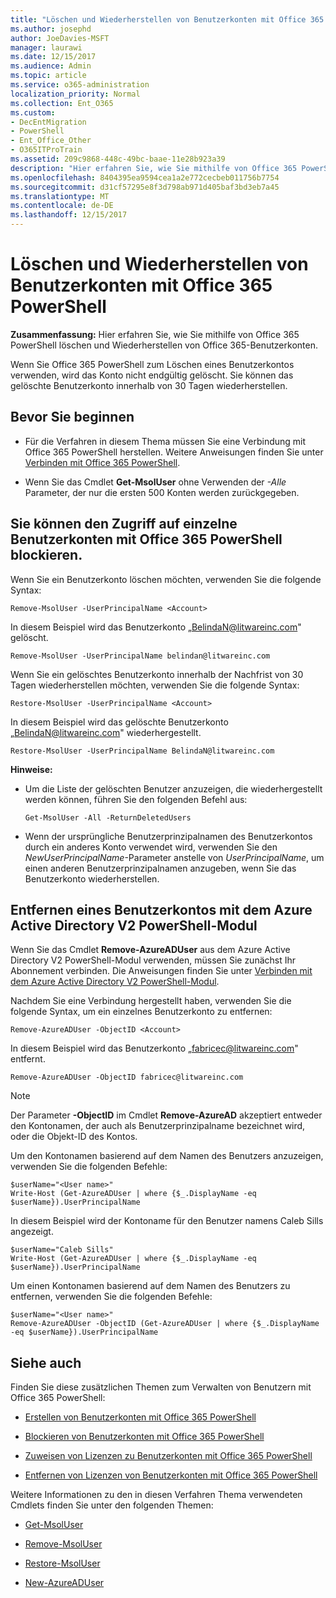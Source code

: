 ```yaml
---
title: "Löschen und Wiederherstellen von Benutzerkonten mit Office 365 PowerShell"
ms.author: josephd
author: JoeDavies-MSFT
manager: laurawi
ms.date: 12/15/2017
ms.audience: Admin
ms.topic: article
ms.service: o365-administration
localization_priority: Normal
ms.collection: Ent_O365
ms.custom:
- DecEntMigration
- PowerShell
- Ent_Office_Other
- O365ITProTrain
ms.assetid: 209c9868-448c-49bc-baae-11e28b923a39
description: "Hier erfahren Sie, wie Sie mithilfe von Office 365 PowerShell löschen und Wiederherstellen von Office 365-Benutzerkonten."
ms.openlocfilehash: 8404395ea9594cea1a2e772cecbeb011756b7754
ms.sourcegitcommit: d31cf57295e8f3d798ab971d405baf3bd3eb7a45
ms.translationtype: MT
ms.contentlocale: de-DE
ms.lasthandoff: 12/15/2017
---
```

# <a name="delete-and-restore-user-accounts-with-office-365-powershell"></a>Löschen und Wiederherstellen von Benutzerkonten mit Office 365 PowerShell

**Zusammenfassung:**  Hier erfahren Sie, wie Sie mithilfe von Office 365 PowerShell löschen und Wiederherstellen von Office 365-Benutzerkonten.
  
Wenn Sie Office 365 PowerShell zum Löschen eines Benutzerkontos verwenden, wird das Konto nicht endgültig gelöscht. Sie können das gelöschte Benutzerkonto innerhalb von 30 Tagen wiederherstellen.
  
## <a name="before-you-begin"></a>Bevor Sie beginnen

- Für die Verfahren in diesem Thema müssen Sie eine Verbindung mit Office 365 PowerShell herstellen. Weitere Anweisungen finden Sie unter [Verbinden mit Office 365 PowerShell](connect-to-office-365-powershell.md).
    
- Wenn Sie das Cmdlet **Get-MsolUser** ohne Verwenden der _-Alle_ Parameter, der nur die ersten 500 Konten werden zurückgegeben.
    
## <a name="use-office-365-powershell-to-block-access-to-individual-user-accounts"></a>Sie können den Zugriff auf einzelne Benutzerkonten mit Office 365 PowerShell blockieren.
<a name="ShortVersion"> </a>

Wenn Sie ein Benutzerkonto löschen möchten, verwenden Sie die folgende Syntax:
  
```
Remove-MsolUser -UserPrincipalName <Account>
```

In diesem Beispiel wird das Benutzerkonto „BelindaN@litwareinc.com" gelöscht.
  
```
Remove-MsolUser -UserPrincipalName belindan@litwareinc.com
```

Wenn Sie ein gelöschtes Benutzerkonto innerhalb der Nachfrist von 30 Tagen wiederherstellen möchten, verwenden Sie die folgende Syntax:
  
```
Restore-MsolUser -UserPrincipalName <Account>
```

In diesem Beispiel wird das gelöschte Benutzerkonto „BelindaN@litwareinc.com" wiederhergestellt.
  
```
Restore-MsolUser -UserPrincipalName BelindaN@litwareinc.com
```

 **Hinweise:**
  
- Um die Liste der gelöschten Benutzer anzuzeigen, die wiederhergestellt werden können, führen Sie den folgenden Befehl aus:
    
  ```
  Get-MsolUser -All -ReturnDeletedUsers
  ```

- Wenn der ursprüngliche Benutzerprinzipalnamen des Benutzerkontos durch ein anderes Konto verwendet wird, verwenden Sie den  _NewUserPrincipalName_-Parameter anstelle von  _UserPrincipalName_, um einen anderen Benutzerprinzipalnamen anzugeben, wenn Sie das Benutzerkonto wiederherstellen.
    
## <a name="use-the-azure-active-directory-v2-powershell-module-to-remove-a-user-account"></a>Entfernen eines Benutzerkontos mit dem Azure Active Directory V2 PowerShell-Modul
<a name="ShortVersion"> </a>

Wenn Sie das Cmdlet **Remove-AzureADUser** aus dem Azure Active Directory V2 PowerShell-Modul verwenden, müssen Sie zunächst Ihr Abonnement verbinden. Die Anweisungen finden Sie unter [Verbinden mit dem Azure Active Directory V2 PowerShell-Modul](https://go.microsoft.com/fwlink/?linkid=842218).
  
Nachdem Sie eine Verbindung hergestellt haben, verwenden Sie die folgende Syntax, um ein einzelnes Benutzerkonto zu entfernen:
  
```
Remove-AzureADUser -ObjectID <Account>
```

In diesem Beispiel wird das Benutzerkonto „fabricec@litwareinc.com" entfernt.
  
```
Remove-AzureADUser -ObjectID fabricec@litwareinc.com
```

> [!NOTE]
> Der Parameter **-ObjectID** im Cmdlet **Remove-AzureAD** akzeptiert entweder den Kontonamen, der auch als Benutzerprinzipalname bezeichnet wird, oder die Objekt-ID des Kontos.
  
Um den Kontonamen basierend auf dem Namen des Benutzers anzuzeigen, verwenden Sie die folgenden Befehle:
  
```
$userName="<User name>"
Write-Host (Get-AzureADUser | where {$_.DisplayName -eq $userName}).UserPrincipalName
```

In diesem Beispiel wird der Kontoname für den Benutzer namens Caleb Sills angezeigt.
  
```
$userName="Caleb Sills"
Write-Host (Get-AzureADUser | where {$_.DisplayName -eq $userName}).UserPrincipalName
```

Um einen Kontonamen basierend auf dem Namen des Benutzers zu entfernen, verwenden Sie die folgenden Befehle:
  
```
$userName="<User name>"
Remove-AzureADUser -ObjectID (Get-AzureADUser | where {$_.DisplayName -eq $userName}).UserPrincipalName
```

## <a name="see-also"></a>Siehe auch
<a name="SeeAlso"> </a>

Finden Sie diese zusätzlichen Themen zum Verwalten von Benutzern mit Office 365 PowerShell:
  
- [Erstellen von Benutzerkonten mit Office 365 PowerShell](create-user-accounts-with-office-365-powershell.md)
    
- [Blockieren von Benutzerkonten mit Office 365 PowerShell](block-user-accounts-with-office-365-powershell.md)
    
- [Zuweisen von Lizenzen zu Benutzerkonten mit Office 365 PowerShell](assign-licenses-to-user-accounts-with-office-365-powershell.md)
    
- [Entfernen von Lizenzen von Benutzerkonten mit Office 365 PowerShell](remove-licenses-from-user-accounts-with-office-365-powershell.md)
    
Weitere Informationen zu den in diesen Verfahren Thema verwendeten Cmdlets finden Sie unter den folgenden Themen:
  
- [Get-MsolUser](https://go.microsoft.com/fwlink/p/?LinkId=691543)
    
- [Remove-MsolUser](https://go.microsoft.com/fwlink/p/?LinkId=691636)
    
- [Restore-MsolUser](https://go.microsoft.com/fwlink/p/?LinkId=691637)
    
- [New-AzureADUser](https://docs.microsoft.com/powershell/module/azuread/new-azureaduser?view=azureadps-2.0)
    

